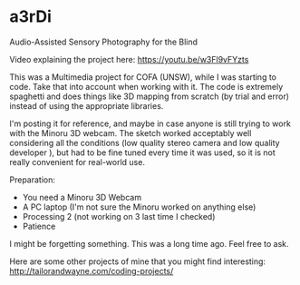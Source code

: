 # a3rDi
Audio-Assisted Sensory Photography for the Blind

Video explaining the project here: https://youtu.be/w3Fl9vFYzts

This was a Multimedia project for COFA (UNSW), while I was starting to code. Take that into account when working with it. The code is extremely spaghetti and does things like 3D mapping from scratch (by trial and error) instead of using the appropriate libraries.

I'm posting it for reference, and maybe in case anyone is still trying to work with the Minoru 3D webcam. The sketch worked acceptably well considering all the conditions (low quality stereo camera and low quality developer ), but had to be fine tuned every time it was used, so it is not really convenient for real-world use.

Preparation:
- You need a Minoru 3D Webcam
- A PC laptop (I'm not sure the Minoru worked on anything else)
- Processing 2 (not working on 3 last time I checked)
- Patience

I might be forgetting something. This was a long time ago. Feel free to ask.

Here are some other projects of mine that you might find interesting: http://tailorandwayne.com/coding-projects/
